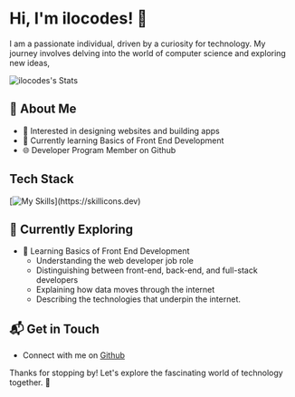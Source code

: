 # Hi, I'm ilocodes! 👋

I am a passionate individual, driven by a curiosity for technology. My journey involves delving into the world of computer science and exploring new ideas,

![ilocodes's Stats](https://github-readme-stats.vercel.app/api?username=ilocodes&theme=vue-dark&show_icons=true&hide_border=true&count_private=true)

## 🚀 About Me

- 🔭 Interested in designing websites and building apps
- 🌱 Currently learning Basics of Front End Development
- 🌐 Developer Program Member on Github

## Tech Stack
[![My Skills](https://skillicons.dev/icons?i=html,css,)](https://skillicons.dev)

## 🌱 Currently Exploring

- 🚀 Learning Basics of Front End Development
  - Understanding the web developer job role
  - Distinguishing between front-end, back-end, and full-stack developers
  - Explaining how data moves through the internet
  - Describing the technologies that underpin the internet.


## 📬 Get in Touch

- Connect with me on [Github](https://github.com/ilocodes)

Thanks for stopping by! Let's explore the fascinating world of technology together. 🚀

